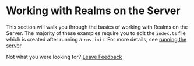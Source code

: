 # Working with Realms on the Server

This section will walk you through the basics of working with Realms on the Server.  The majority of these examples require you to edit the `index.ts` file which is created after running a `ros init`.  For more details, see [running the server](../../getting-started/running-the-server.md).  

Not what you were looking for? [Leave Feedback](https://www.getfeedback.com/r/uO1Zl0vE)

